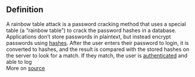## Definition
A rainbow table attack is a password cracking method that uses a special table (a “rainbow table”) to crack the password hashes in a database. Applications don’t store passwords in plaintext, but instead encrypt passwords using [hashes](content-addressable-hash). After the user enters their password to login, it is converted to hashes, and the result is compared with the stored hashes on the server to look for a match. If they match, the user is [authenticated](authenticity) and able to log  
More on [source](https://www.beyondidentity.com/glossary/rainbow-table-attack)
